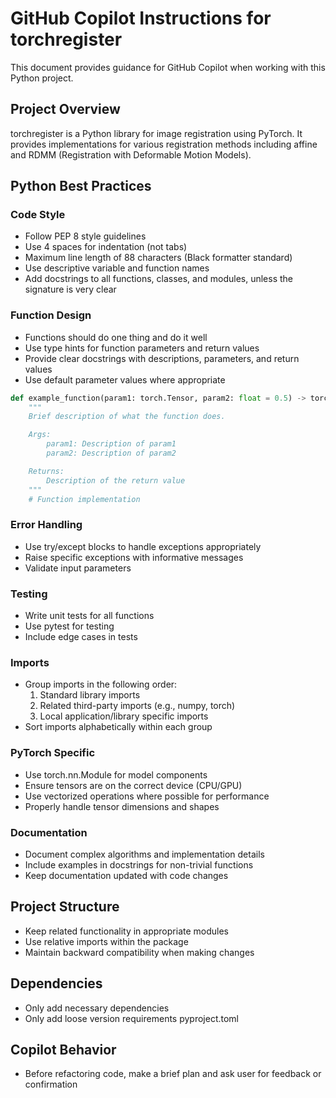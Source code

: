 # GitHub Copilot Instructions for torchregister

This document provides guidance for GitHub Copilot when working with this Python project.

## Project Overview
torchregister is a Python library for image registration using PyTorch. It provides implementations for various registration methods including affine and RDMM (Registration with Deformable Motion Models).

## Python Best Practices

### Code Style
- Follow PEP 8 style guidelines
- Use 4 spaces for indentation (not tabs)
- Maximum line length of 88 characters (Black formatter standard)
- Use descriptive variable and function names
- Add docstrings to all functions, classes, and modules, unless the signature is very clear

### Function Design
- Functions should do one thing and do it well
- Use type hints for function parameters and return values
- Provide clear docstrings with descriptions, parameters, and return values
- Use default parameter values where appropriate

```python
def example_function(param1: torch.Tensor, param2: float = 0.5) -> torch.Tensor:
    """
    Brief description of what the function does.

    Args:
        param1: Description of param1
        param2: Description of param2

    Returns:
        Description of the return value
    """
    # Function implementation
```

### Error Handling
- Use try/except blocks to handle exceptions appropriately
- Raise specific exceptions with informative messages
- Validate input parameters

### Testing
- Write unit tests for all functions
- Use pytest for testing
- Include edge cases in tests

### Imports
- Group imports in the following order:
  1. Standard library imports
  2. Related third-party imports (e.g., numpy, torch)
  3. Local application/library specific imports
- Sort imports alphabetically within each group

### PyTorch Specific
- Use torch.nn.Module for model components
- Ensure tensors are on the correct device (CPU/GPU)
- Use vectorized operations where possible for performance
- Properly handle tensor dimensions and shapes

### Documentation
- Document complex algorithms and implementation details
- Include examples in docstrings for non-trivial functions
- Keep documentation updated with code changes

## Project Structure
- Keep related functionality in appropriate modules
- Use relative imports within the package
- Maintain backward compatibility when making changes

## Dependencies
- Only add necessary dependencies
- Only add loose version requirements pyproject.toml

## Copilot Behavior
- Before refactoring code, make a brief plan and ask user for feedback or confirmation
